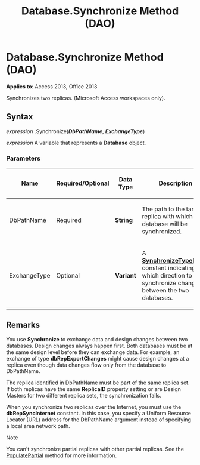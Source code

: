 ﻿---
title: Database.Synchronize Method (DAO)
TOCTitle: Synchronize Method
ms:assetid: 5e716a4a-2430-8106-5c34-a02dd28bc4f6
ms:mtpsurl: https://msdn.microsoft.com/library/Ff194659(v=office.15)
ms:contentKeyID: 48545137
ms.date: 09/18/2015
mtps_version: v=office.15
f1_keywords:
- dao360.chm1053357
f1_categories:
- Office.Version=v15
---

# Database.Synchronize Method (DAO)


**Applies to**: Access 2013, Office 2013

Synchronizes two replicas. (Microsoft Access workspaces only).

## Syntax

*expression* .Synchronize(***DbPathName***, ***ExchangeType***)

*expression* A variable that represents a **Database** object.

### Parameters

<table>
<colgroup>
<col style="width: 25%" />
<col style="width: 25%" />
<col style="width: 25%" />
<col style="width: 25%" />
</colgroup>
<thead>
<tr class="header">
<th><p>Name</p></th>
<th><p>Required/Optional</p></th>
<th><p>Data Type</p></th>
<th><p>Description</p></th>
</tr>
</thead>
<tbody>
<tr class="odd">
<td><p>DbPathName</p></td>
<td><p>Required</p></td>
<td><p><strong>String</strong></p></td>
<td><p>The path to the target replica with which database will be synchronized.</p></td>
</tr>
<tr class="even">
<td><p>ExchangeType</p></td>
<td><p>Optional</p></td>
<td><p><strong>Variant</strong></p></td>
<td><p>A <strong><a href="synchronizetypeenum-enumeration-dao.md">SynchronizeTypeEnum</a></strong> constant indicating which direction to synchronize changes between the two databases.</p></td>
</tr>
</tbody>
</table>


## Remarks

You use **Synchronize** to exchange data and design changes between two databases. Design changes always happen first. Both databases must be at the same design level before they can exchange data. For example, an exchange of type **dbRepExportChanges** might cause design changes at a replica even though data changes flow only from the database to DbPathName.

The replica identified in DbPathName must be part of the same replica set. If both replicas have the same **ReplicaID** property setting or are Design Masters for two different replica sets, the synchronization fails.

When you synchronize two replicas over the Internet, you must use the **dbRepSyncInternet** constant. In this case, you specify a Uniform Resource Locator (URL) address for the DbPathName argument instead of specifying a local area network path.


> [!NOTE]
> You can't synchronize partial replicas with other partial replicas. See the [PopulatePartial](database-populatepartial-method-dao.md) method for more information.


